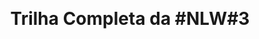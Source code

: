 &nbsp;

<h1 class="h1"> Trilha Completa da #NLW#3 </h1>

<style>
.h1 {
background: #0909fba; text-align:center;}


</style>